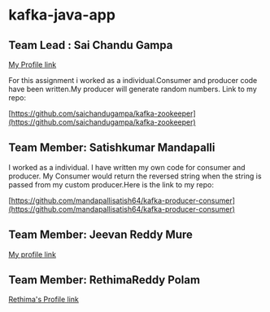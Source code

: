 # kafka-java-app

## Team Lead : Sai Chandu Gampa
[My Profile link](https://github.com/saichandugampa)

For this assignment i worked as a individual.Consumer and producer code have been written.My producer will generate random numbers.
Link to my repo:

[https://github.com/saichandugampa/kafka-zookeeper](https://github.com/saichandugampa/kafka-zookeeper)

## Team Member:  Satishkumar Mandapalli
I worked as a individual. I have written my own code for consumer and producer. My Consumer would return the reversed string when the string is passed from my custom producer.Here is the link to my repo:

[https://github.com/mandapallisatish64/kafka-producer-consumer](https://github.com/mandapallisatish64/kafka-producer-consumer)
## Team Member:  Jeevan Reddy Mure
[My profile link](https://github.com/jeevanreddymure)

## Team Member: RethimaReddy Polam
[Rethima's Profile link](https://github.com/Rethima-Reddy)</br>

